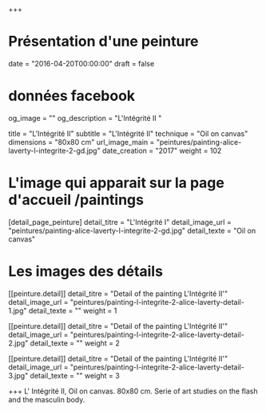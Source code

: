 +++
# Présentation d'une peinture
date = "2016-04-20T00:00:00"
draft = false

# données facebook
og_image = ""
og_description = "L'Intégrité II "

title = "L'Intégrité II"
subtitle = "L'Intégrité II"
technique = "Oil on canvas"
dimensions = "80x80 cm"
url_image_main = "peintures/painting-alice-laverty-l-integrite-2-gd.jpg"
date_creation = "2017"
weight = 102

# L'image qui apparait sur la page d'accueil /paintings
[detail_page_peinture]
detail_titre = "L'Intégrité I"
detail_image_url = "peintures/painting-alice-laverty-l-integrite-2-gd.jpg"
detail_texte = "Oil on canvas"

# Les images des détails
[[peinture.detail]]
detail_titre = "Detail of the painting L'Intégrité II'"
detail_image_url = "peintures/painting-l-integrite-2-alice-laverty-detail-1.jpg"
detail_texte = ""
weight = 1

[[peinture.detail]]
detail_titre = "Detail of the painting L'Intégrité II'"
detail_image_url = "peintures/painting-l-integrite-2-alice-laverty-detail-2.jpg"
detail_texte = ""
weight = 2

[[peinture.detail]]
detail_titre = "Detail of the painting L'Intégrité II'"
detail_image_url = "peintures/painting-l-integrite-2-alice-laverty-detail-3.jpg"
detail_texte = ""
weight = 3

+++
L' Intégrité II, Oil on canvas. 80x80 cm. Serie of art studies on the flash and the masculin body.
